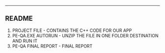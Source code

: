 ------------------------------------------------------------------------
README
------------------------------------------------------------------------
1. PROJECT FILE - CONTAINS THE C++ CODE FOR OUR APP
2. PE-QA.EXE AUTORUN - UNZIP THE FILE IN ONE FOLDER DESTINATION AND RUN IT
3. PE-QA FINAL REPORT - FINAL REPORT
